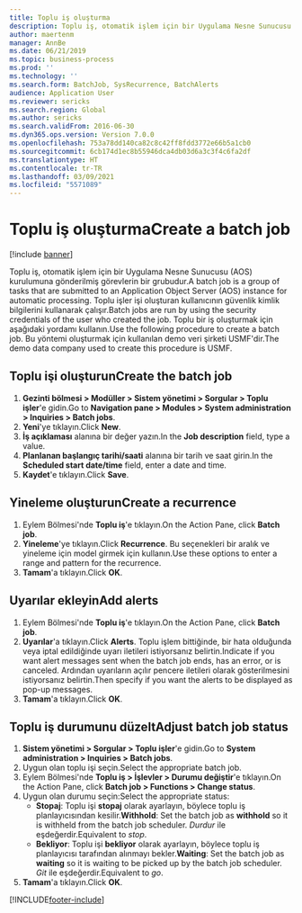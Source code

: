 ```yaml
---
title: Toplu iş oluşturma
description: Toplu iş, otomatik işlem için bir Uygulama Nesne Sunucusu (AOS) kurulumuna gönderilmiş görevlerin bir grubudur.
author: maertenm
manager: AnnBe
ms.date: 06/21/2019
ms.topic: business-process
ms.prod: ''
ms.technology: ''
ms.search.form: BatchJob, SysRecurrence, BatchAlerts
audience: Application User
ms.reviewer: sericks
ms.search.region: Global
ms.author: sericks
ms.search.validFrom: 2016-06-30
ms.dyn365.ops.version: Version 7.0.0
ms.openlocfilehash: 753a78dd140ca82c8c42ff8fdd3772e66b5a1cb0
ms.sourcegitcommit: 6cb174d1ec8b55946dca4db03d6a3c3f4c6fa2df
ms.translationtype: HT
ms.contentlocale: tr-TR
ms.lasthandoff: 03/09/2021
ms.locfileid: "5571089"
---
```

# <a name="create-a-batch-job"></a><span data-ttu-id="3bf09-103">Toplu iş oluşturma</span><span class="sxs-lookup"><span data-stu-id="3bf09-103">Create a batch job</span></span>

[!include [banner](../../includes/banner.md)]

<span data-ttu-id="3bf09-104">Toplu iş, otomatik işlem için bir Uygulama Nesne Sunucusu (AOS) kurulumuna gönderilmiş görevlerin bir grubudur.</span><span class="sxs-lookup"><span data-stu-id="3bf09-104">A batch job is a group of tasks that are submitted to an Application Object Server (AOS) instance for automatic processing.</span></span> <span data-ttu-id="3bf09-105">Toplu işler işi oluşturan kullanıcının güvenlik kimlik bilgilerini kullanarak çalışır.</span><span class="sxs-lookup"><span data-stu-id="3bf09-105">Batch jobs are run by using the security credentials of the user who created the job.</span></span> <span data-ttu-id="3bf09-106">Toplu bir iş oluşturmak için aşağıdaki yordamı kullanın.</span><span class="sxs-lookup"><span data-stu-id="3bf09-106">Use the following procedure to create a batch job.</span></span> <span data-ttu-id="3bf09-107">Bu yöntemi oluşturmak için kullanılan demo veri şirketi USMF'dir.</span><span class="sxs-lookup"><span data-stu-id="3bf09-107">The demo data company used to create this procedure is USMF.</span></span>


## <a name="create-the-batch-job"></a><span data-ttu-id="3bf09-108">Toplu işi oluşturun</span><span class="sxs-lookup"><span data-stu-id="3bf09-108">Create the batch job</span></span>
1. <span data-ttu-id="3bf09-109">**Gezinti bölmesi > Modüller > Sistem yönetimi > Sorgular > Toplu işler**'e gidin.</span><span class="sxs-lookup"><span data-stu-id="3bf09-109">Go to **Navigation pane > Modules > System administration > Inquiries > Batch jobs**.</span></span>
2. <span data-ttu-id="3bf09-110">**Yeni**'ye tıklayın.</span><span class="sxs-lookup"><span data-stu-id="3bf09-110">Click **New**.</span></span>
3. <span data-ttu-id="3bf09-111">**İş açıklaması** alanına bir değer yazın.</span><span class="sxs-lookup"><span data-stu-id="3bf09-111">In the **Job description** field, type a value.</span></span>
4. <span data-ttu-id="3bf09-112">**Planlanan başlangıç tarihi/saati** alanına bir tarih ve saat girin.</span><span class="sxs-lookup"><span data-stu-id="3bf09-112">In the **Scheduled start date/time** field, enter a date and time.</span></span>
5. <span data-ttu-id="3bf09-113">**Kaydet**'e tıklayın.</span><span class="sxs-lookup"><span data-stu-id="3bf09-113">Click **Save**.</span></span>

## <a name="create-a-recurrence"></a><span data-ttu-id="3bf09-114">Yineleme oluşturun</span><span class="sxs-lookup"><span data-stu-id="3bf09-114">Create a recurrence</span></span>
1. <span data-ttu-id="3bf09-115">Eylem Bölmesi'nde **Toplu iş**'e tıklayın.</span><span class="sxs-lookup"><span data-stu-id="3bf09-115">On the Action Pane, click **Batch job**.</span></span>
2. <span data-ttu-id="3bf09-116">**Yineleme**'ye tıklayın.</span><span class="sxs-lookup"><span data-stu-id="3bf09-116">Click **Recurrence**.</span></span> <span data-ttu-id="3bf09-117">Bu seçenekleri bir aralık ve yineleme için model girmek için kullanın.</span><span class="sxs-lookup"><span data-stu-id="3bf09-117">Use these options to enter a range and pattern for the recurrence.</span></span>  
3. <span data-ttu-id="3bf09-118">**Tamam**'a tıklayın.</span><span class="sxs-lookup"><span data-stu-id="3bf09-118">Click **OK**.</span></span>

## <a name="add-alerts"></a><span data-ttu-id="3bf09-119">Uyarılar ekleyin</span><span class="sxs-lookup"><span data-stu-id="3bf09-119">Add alerts</span></span>
1. <span data-ttu-id="3bf09-120">Eylem Bölmesi'nde **Toplu iş**'e tıklayın.</span><span class="sxs-lookup"><span data-stu-id="3bf09-120">On the Action Pane, click **Batch job**.</span></span>
2. <span data-ttu-id="3bf09-121">**Uyarılar**'a tıklayın.</span><span class="sxs-lookup"><span data-stu-id="3bf09-121">Click **Alerts**.</span></span> <span data-ttu-id="3bf09-122">Toplu işlem bittiğinde, bir hata olduğunda veya iptal edildiğinde uyarı iletileri istiyorsanız belirtin.</span><span class="sxs-lookup"><span data-stu-id="3bf09-122">Indicate if you want alert messages sent when the batch job ends, has an error, or is canceled.</span></span> <span data-ttu-id="3bf09-123">Ardından uyarıların açılır pencere iletileri olarak gösterilmesini istiyorsanız belirtin.</span><span class="sxs-lookup"><span data-stu-id="3bf09-123">Then specify if you want the alerts to be displayed as pop-up messages.</span></span>   
3. <span data-ttu-id="3bf09-124">**Tamam**'a tıklayın.</span><span class="sxs-lookup"><span data-stu-id="3bf09-124">Click **OK**.</span></span>

## <a name="adjust-batch-job-status"></a><span data-ttu-id="3bf09-125">Toplu iş durumunu düzelt</span><span class="sxs-lookup"><span data-stu-id="3bf09-125">Adjust batch job status</span></span>
1. <span data-ttu-id="3bf09-126">**Sistem yönetimi > Sorgular > Toplu işler**'e gidin.</span><span class="sxs-lookup"><span data-stu-id="3bf09-126">Go to **System administration > Inquiries > Batch jobs**.</span></span>
2. <span data-ttu-id="3bf09-127">Uygun olan toplu işi seçin.</span><span class="sxs-lookup"><span data-stu-id="3bf09-127">Select the appropriate batch job.</span></span>
3. <span data-ttu-id="3bf09-128">Eylem Bölmesi'nde **Toplu iş > İşlevler > Durumu değiştir**'e tıklayın.</span><span class="sxs-lookup"><span data-stu-id="3bf09-128">On the Action Pane, click **Batch job > Functions > Change status**.</span></span>
4. <span data-ttu-id="3bf09-129">Uygun olan durumu seçin:</span><span class="sxs-lookup"><span data-stu-id="3bf09-129">Select the appropriate status:</span></span>
    - <span data-ttu-id="3bf09-130">**Stopaj**: Toplu işi **stopaj** olarak ayarlayın, böylece toplu iş planlayıcısından kesilir.</span><span class="sxs-lookup"><span data-stu-id="3bf09-130">**Withhold**: Set the batch job as **withhold** so it is withheld from the batch job scheduler.</span></span> <span data-ttu-id="3bf09-131">*Durdur* ile eşdeğerdir.</span><span class="sxs-lookup"><span data-stu-id="3bf09-131">Equivalent to *stop*.</span></span>
    - <span data-ttu-id="3bf09-132">**Bekliyor**: Toplu işi **bekliyor** olarak ayarlayın, böylece toplu iş planlayıcısı tarafından alınmayı bekler.</span><span class="sxs-lookup"><span data-stu-id="3bf09-132">**Waiting**: Set the batch job as **waiting** so it is waiting to be picked up by the batch job scheduler.</span></span> <span data-ttu-id="3bf09-133">*Git* ile eşdeğerdir.</span><span class="sxs-lookup"><span data-stu-id="3bf09-133">Equivalent to *go*.</span></span>
5. <span data-ttu-id="3bf09-134">**Tamam**'a tıklayın.</span><span class="sxs-lookup"><span data-stu-id="3bf09-134">Click **OK**.</span></span>


[!INCLUDE[footer-include](../../../../includes/footer-banner.md)]